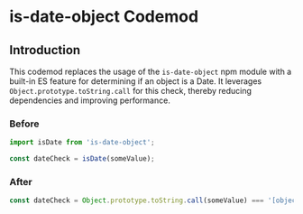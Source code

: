 # is-date-object Codemod

## Introduction

This codemod replaces the usage of the `is-date-object` npm module with a built-in ES feature for determining if an object is a Date. It leverages `Object.prototype.toString.call` for this check, thereby reducing dependencies and improving performance.

### Before

```ts
import isDate from 'is-date-object';

const dateCheck = isDate(someValue);
```

### After

```ts
const dateCheck = Object.prototype.toString.call(someValue) === '[object Date]';
```
